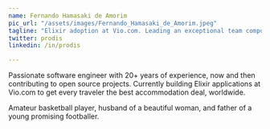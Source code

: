 ```yaml
---
name: Fernando Hamasaki de Amorim
pic_url: "/assets/images/Fernando_Hamasaki_de_Amorim.jpeg"
tagline: "Elixir adoption at Vio.com. Leading an exceptional team composed by passionate Elixir engineers. "
twitter: prodis
linkedin: /in/prodis

---
```

Passionate software engineer with 20+ years of experience, now and then contributing to open source projects. Currently building Elixir applications at Vio.com to get every traveler the best accommodation deal, worldwide.

Amateur basketball player, husband of a beautiful woman, and father of a young promising  footballer.
